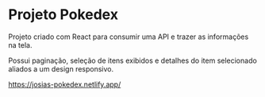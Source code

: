 # Projeto Pokedex

Projeto criado com React para consumir uma API e trazer as informações na tela. 

Possui paginação, seleção de itens exibidos e detalhes do item selecionado aliados a um design responsivo.

https://josias-pokedex.netlify.app/
